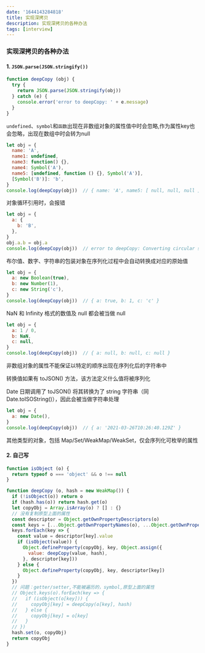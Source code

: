 ```yaml
---
date: '1644143284818'
title: 实现深拷贝
description: 实现深拷贝的各种办法
tags: [interview]
---
```

### 实现深拷贝的各种办法
#### 1. `JSON.parse(JSON.stringify())`

```javascript
function deepCopy (obj) {
  try {
    return JSON.parse(JSON.stringify(obj))
  } catch (e) {
  	console.error('error to deepCopy: ' + e.message)
  }
}
```
`undefined`、`symbol`和`函数`出现在非数组对象的属性值中时会忽略,作为属性key也会忽略，出现在数组中时会转为null
```javascript
let obj = {
  name: 'A',
  name1: undefined,
  name3: function() {},
  name4: Symbol('A'),
  name5: [undefined, function () {}, Symbol('A')],
  [Symbol('B')]: 'b',
}
console.log(deepCopy(obj))	// { name: 'A', name5: [ null, null, null ] }
```
对象循环引用时，会报错
```javascript
let obj = {
  a: {
    b: 'B',
  },
}
obj.a.b = obj.a
console.log(deepCopy(obj))	// error to deepCopy: Converting circular structure to JSON
```
布尔值、数字、字符串的包装对象在序列化过程中会自动转换成对应的原始值
```javascript
let obj = {
  a: new Boolean(true),
  b: new Number(1),
  c: new String('c'),
}
console.log(deepCopy(obj))	// { a: true, b: 1, c: 'c' }
```
NaN 和 Infinity 格式的数值及 null 都会被当做 null
```javascript
let obj = {
  a: 1 / 0,
  b: NaN,
  c: null,
}
console.log(deepCopy(obj))	// { a: null, b: null, c: null }
```

非数组对象的属性不能保证以特定的顺序出现在序列化后的字符串中

转换值如果有 toJSON() 方法，该方法定义什么值将被序列化

Date 日期调用了 toJSON() 将其转换为了 string 字符串（同Date.toISOString()），因此会被当做字符串处理
```javascript
let obj = {
  a: new Date(),
}
console.log(deepCopy(obj))	// { a: '2021-03-26T10:26:40.129Z' }
```

其他类型的对象，包括 Map/Set/WeakMap/WeakSet，仅会序列化可枚举的属性

#### 2. 自己写
```javascript
function isObject (o) {
  return typeof o === 'object' && o !== null
}

function deepCopy (o, hash = new WeakMap()) {
  if (!isObject(o)) return o
  if (hash.has(o)) return hash.get(o)
  let copyObj = Array.isArray(o) ? [] : {}
  // 没有复制原型上面的属性
  const descriptor = Object.getOwnPropertyDescriptors(o)
  const keys = [...Object.getOwnPropertyNames(o), ...Object.getOwnPropertySymbols(o)]
  keys.forEach(key => {
    const value = descriptor[key].value
    if (isObject(value)) {
      Object.defineProperty(copyObj, key, Object.assign({
        value: deepCopy(value, hash),
      }, descriptor[key]))
    } else {
      Object.defineProperty(copyObj, key, descriptor[key])
    }
  })
  // 问题：getter/setter,不能被遍历的，symbol,原型上面的属性
  // Object.keys(o).forEach(key => {
  //   if (isObject(o[key])) {
  //     copyObj[key] = deepCopy(o[key], hash)
  //   } else {
  //     copyObj[key] = o[key]
  //   }
  // })
  hash.set(o, copyObj)
  return copyObj
}
```



